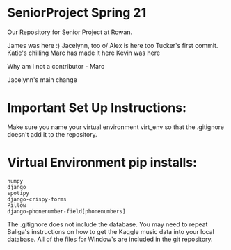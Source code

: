 # SeniorProject Spring 21
Our Repository for Senior Project at Rowan.


James was here :)
Jacelynn, too o/
Alex is here too
Tucker's first commit.
Katie's chilling
Marc has made it here
Kevin was here

Why am I not a contributor - Marc

Jacelynn's main change




# Important Set Up Instructions:
  Make sure you name your virtual environment virt_env so that the .gitignore doesn't 
  add it to the repository.
  
 # Virtual Environment pip installs:
    numpy
    django
    spotipy
    django-crispy-forms
    Pillow
    django-phonenumber-field[phonenumbers]
  
  The .gitignore does not include the database. You may need to repeat Baliga's
  instructions on how to get the Kaggle music data into your local database.
  All of the files for Window's are included in the git repository. 
